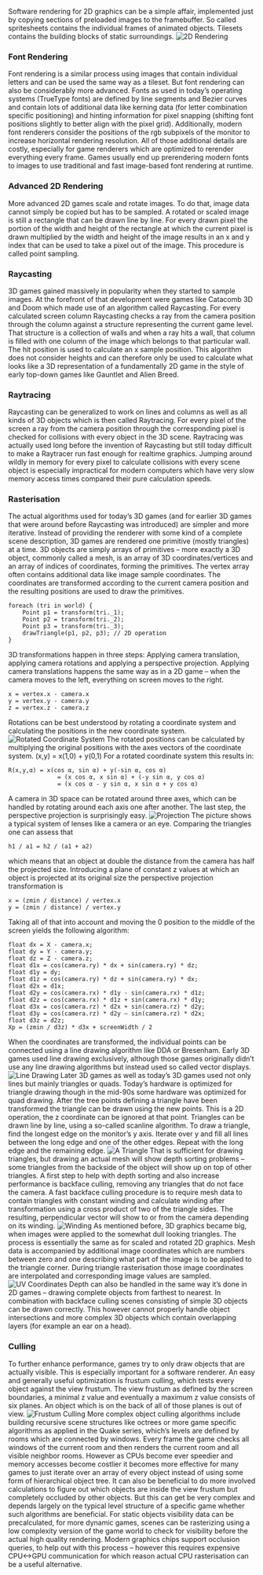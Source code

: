 Software rendering for 2D graphics can be a simple affair, implemented just by copying sections of preloaded images to the framebuffer. So called spritesheets contains the individual frames of animated objects. Tilesets contains the building blocks of static surroundings.
![2D Rendering](/wiki/images/sml.png)
### Font Rendering
Font rendering is a similar process using images that contain individual letters and can be used the same way as a tileset. But font rendering can also be considerably more advanced. Fonts as used in today’s operating systems (TrueType fonts) are defined by line segments and Bezier curves and contain lots of additional data like kerning data (for letter combination specific positioning) and hinting information for pixel snapping (shifting font positions slightly to better align with the pixel grid). Additionally, modern font renderers consider the positions of the rgb subpixels of the monitor to increase horizontal rendering resolution. All of those additional details are costly, especially for game renderers which are optimized to rerender everything every frame. Games usually end up prerendering modern fonts to images to use traditional and fast image-based font rendering at runtime.

### Advanced 2D Rendering
More advanced 2D games scale and rotate images. To do that, image data cannot simply be copied but has to be sampled. A rotated or scaled image is still a rectangle that can be drawn line by line. For every drawn pixel the portion of the width and height of the rectangle at which the current pixel is drawn multiplied by the width and height of the image results in an x and y index that can be used to take a pixel out of the image. This procedure is called point sampling.

### Raycasting
3D games gained massively in popularity when they started to sample images. At the forefront of that development were games like Catacomb 3D and Doom which made use of an algorithm called Raycasting. For every calculated screen column Raycasting checks a ray from the camera position through the column against a structure representing the current game level. That structure is a collection of walls and when a ray hits a wall, that column is filled with one column of the image which belongs to that particular wall. The hit position is used to calculate an x sample position. This algorithm does not consider heights and can therefore only be used to calculate what looks like a 3D representation of a fundamentally 2D game in the style of early top-down games like Gauntlet and Alien Breed.

### Raytracing
Raycasting can be generalized to work on lines and columns as well as all kinds of 3D objects which is then called Raytracing. For every pixel of the screen a ray from the camera position through the corresponding pixel is checked for collisions with every object in the 3D scene. Raytracing was actually used long before the invention of Raycasting but still today difficult to make a Raytracer run fast enough for realtime graphics. Jumping around wildly in memory for every pixel to calculate collisions with every scene object is especially impractical for modern computers which have very slow memory access times compared their pure calculation speeds.

### Rasterisation
The actual algorithms used for today’s 3D games (and for earlier 3D games that were around before Raycasting was introduced) are simpler and more iterative. Instead of providing the renderer with some kind of a complete scene description, 3D games are rendered one primitive (mostly triangles) at a time. 3D objects are simply arrays of primitives – more exactly a 3D object, commonly called a mesh, is an array of 3D coordinates/vertices and an array of indices of coordinates, forming the primitives. The vertex array often contains additional data like image sample coordinates. The coordinates are transformed according to the current camera position and the resulting positions are used to draw the primitives.
```
foreach (tri in world) {
	Point p1 = transform(tri._1);
	Point p2 = transform(tri._2);
	Point p3 = transform(tri._3);
	drawTriangle(p1, p2, p3); // 2D operation
}
```
3D transformations happen in three steps: Applying camera translation, applying camera rotations and applying a perspective projection.
Applying camera translations happens the same way as in a 2D game – when the camera moves to the left, everything on screen moves to the right.
```
x = vertex.x - camera.x
y = vertex.y - camera.y
z = vertex.z - camera.z
```
Rotations can be best understood by rotating a coordinate system and calculating the positions in the new coordinate system.
![Rotated Coordinate System](/wiki/images/rotatedcoords.png)
The rotated positions can be calculated by multiplying the original positions with the axes vectors of the coordinate system.
(x,y) = x(1,0) + y(0,1)
For a rotated coordinate system this results in:
```
R(x,y,α) = x(cos α, sin α) + y(-sin α, cos α)
              = (x cos α, x sin α) + (-y sin α, y cos α)
              = (x cos α - y sin α, x sin α + y cos α)
```
A camera in 3D space can be rotated around three axes, which can be handled by rotating around each axis one after another.
The last step, the perspective projection is surprisingly easy.
![Projection](/wiki/images/perspectiveeye.png)
The picture shows a typical system of lenses like a camera or an eye. Comparing the triangles one can assess that
```
h1 / a1 = h2 / (a1 + a2)
```
which means that an object at double the distance from the camera has half the projected size. Introducing a plane of constant z values at which an object is projected at its original size the perspective projection transformation is
```
x = (zmin / distance) / vertex.x
y = (zmin / distance) / vertex.y
```
Taking all of that into account and moving the 0 position to the middle of the screen yields the following algorithm:
```
float dx = X - camera.x;
float dy = Y - camera.y;
float dz = Z - camera.z;
float d1x = cos(camera.ry) * dx + sin(camera.ry) * dz;
float d1y = dy;
float d1z = cos(camera.ry) * dz + sin(camera.ry) * dx;
float d2x = d1x;
float d2y = cos(camera.rx) * d1y - sin(camera.rx) * d1z;
float d2z = cos(camera.rx) * d1z + sin(camera.rx) * d1y;
float d3x = cos(camera.rz) * d2x + sin(camera.rz) * d2y;
float d3y = cos(camera.rz) * d2y – sin(camera.rz) * d2x;
float d3z = d2z;
Xp = (zmin / d3z) * d3x + screenWidth / 2
```
When the coordinates are transformed, the individual points can be connected using a line drawing algorithm like DDA or Bresenham. Early 3D games used line drawing exclusively, although those games originally didn’t use any line drawing algorithms but instead used so called vector displays.
![Line Drawing](/wiki/images/battlezone.png)
Later 3D games as well as today’s 3D games used not only lines but mainly triangles or quads. Today’s hardware is optimized for triangle drawing though in the mid-90s some hardware was optimized for quad drawing. After the tree points defining a triangle have been transformed the triangle can be drawn using the new points. This is a 2D operation, the z coordinate can be ignored at that point. Triangles can be drawn line by line, using a so-called scanline algorithm. To draw a triangle, find the longest edge on the monitor’s y axis. Iterate over y and fill all lines between the long edge and one of the other edges. Repeat with the long edge and the remaining edge.
![A Triangle](/wiki/images/tri.png)
That is sufficient for drawing triangles, but drawing an actual mesh will show depth sorting problems – some triangles from the backside of the object will show up on top of other triangles. A first step to help with depth sorting and also increase performance is backface culling, removing any triangles that do not face the camera. A fast backface culling procedure is to require mesh data to contain triangles with constant winding and calculate winding after transformation using a cross product of two of the triangle sides. The resulting, perpendicular vector will show to or from the camera depending on its winding.
![Winding](/wiki/images/winding.png)
As mentioned before, 3D graphics became big, when images were applied to the somewhat dull looking triangles. The process is essentially the same as for scaled and rotated 2D graphics. Mesh data is accompanied by additional image coordinates which are numbers between zero and one describing what part of the image is to be applied to the triangle corner. During triangle rasterisation those image coordinates are interpolated and corresponding image values are sampled.
![UV Coordinates](/wiki/images/uv.png)
Depth can also be handled in the same way it’s done in 2D games – drawing complete objects from farthest to nearest. In combination with backface culling scenes consisting of simple 3D objects can be drawn correctly. This however cannot properly handle object intersections and more complex 3D objects which contain overlapping layers (for example an ear on a head).
### Culling
To further enhance performance, games try to only draw objects that are actually visible. This is especially important for a software renderer. An easy and generally useful optimization is frustum culling, which tests every object against the view frustum. The view frustum as defined by the screen boundaries, a minimal z value and eventually a maximum z value consists of six planes. An object which is on the back of all of those planes is out of view.
![Frustum Culling](/wiki/images/culling.png)
More complex object culling algorithms include building recursive scene structures like octrees or more game specific algorithms as applied in the Quake series, which’s levels are defined by rooms which are connected by windows. Every frame the game checks all windows of the current room and then renders the current room and all visible neighbor rooms.
However as CPUs become ever speedier and memory accesses become costlier it becomes more effective for many games to just iterate over an array of every object instead of using some form of hierarchical object tree.
It can also be beneficial to do more involved calculations to figure out which objects are inside the view frustum but completely occluded by other objects. But this can get be very complex and depends largely on the typical level structure of a specific game whether such algorithms are beneficial. For static objects visibility data can be precalculated, for more dynamic games, scenes can be rasterizing using a low complexity version of the game world to check for visibility before the actual high quality rendering. Modern graphics chips support occlusion queries, to help out with this process – however this requires expensive CPU<->GPU communication for which reason actual CPU rasterisation can be a useful alternative.